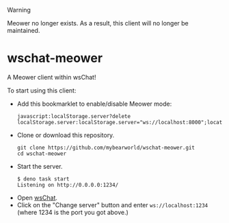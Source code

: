 > [!WARNING]
> Meower no longer exists. As a result, this client will no longer be maintained.

# wschat-meower

A Meower client within wsChat!

To start using this client:

- Add this bookmarklet to enable/disable Meower mode:
  ```
  javascript:localStorage.server?delete localStorage.server:localStorage.server="ws://localhost:8000";location.reload()
  ```
- Clone or download this repository.
  ```
  git clone https://github.com/mybearworld/wschat-meower.git
  cd wschat-meower
  ```
- Start the server.
  ```
  $ deno task start
  Listening on http://0.0.0.0:1234/
  ```
- Open [wsChat](https://wlodekm.nekoweb.org/wsChat/client).
- Click on the "Change server" button and enter `ws://localhost:1234` (where 1234 is the port you got above.)
